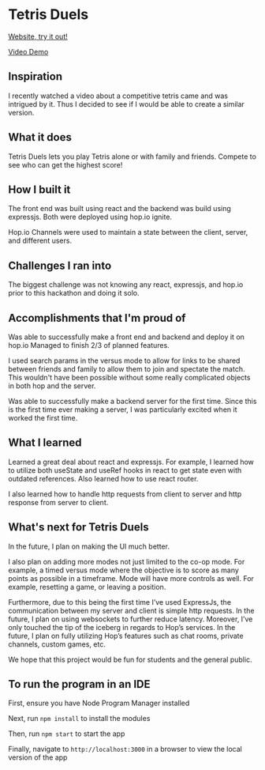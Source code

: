# Tetris Duels

[Website, try it out!](https://tetrisduels.hop.sh/)

[Video Demo](https://www.youtube.com/watch?v=y8wPmVJEqlc)

## Inspiration

I recently watched a video about a competitive tetris came and was intrigued by it. Thus I decided to see if I would be able to create a similar version.

## What it does

Tetris Duels lets you play Tetris alone or with family and friends. Compete to see who can get the highest score!

## How I built it

The front end was built using react and the backend was build using expressjs.
Both were deployed using hop.io ignite.

Hop.io Channels were used to maintain a state between the client, server, and different users.

## Challenges I ran into

The biggest challenge was not knowing any react, expressjs, and hop.io prior to this hackathon and doing it solo.

## Accomplishments that I'm proud of

Was able to successfully make a front end and backend and deploy it on hop.io
Managed to finish 2/3 of planned features.

I used search params in the versus mode to allow for links to be shared between friends and family to allow them to join and spectate the match. This wouldn't have been possible without some really complicated objects in both hop and the server.

Was able to successfully make a backend server for the first time. Since this is the first time ever making a server, I was particularly excited when it worked the first time.

## What I learned

Learned a great deal about react and expressjs. For example, I learned how to utilize both useState and useRef hooks in react to get state even with outdated references. Also learned how to use react router.

I also learned how to handle http requests from client to server and http response from server to client.

## What's next for Tetris Duels

In the future, I plan on making the UI much better.

I also plan on adding more modes not just limited to the co-op mode. For example, a timed versus mode where the objective is to score as many points as possible in a timeframe. Mode will have more controls as well. For example, resetting a game, or leaving a position.

Furthermore, due to this being the first time I’ve used ExpressJs, the communication between my server and client is simple http requests. In the future, I plan on using websockets to further reduce latency. Moreover, I’ve only touched the tip of the iceberg in regards to Hop’s services. In the future, I plan on fully utilizing Hop’s features such as chat rooms, private channels, custom games, etc.

We hope that this project would be fun for students and the general public.

## To run the program in an IDE

First, ensure you have Node Program Manager installed

Next, run `npm install` to install the modules

Then, run `npm start` to start the app

Finally, navigate to `http://localhost:3000` in a browser to view the local version of the app
